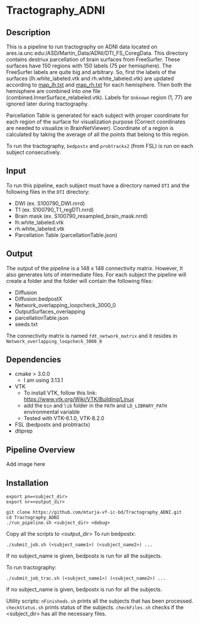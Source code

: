 # Tractography_ADNI

## Description
This is a pipeline to run tractography on ADNI data located on ares.ia.unc.edu:/ASD/Martin_Data/ADNI/DTI_FS_CoregData. This directory contains destriux parcellation of brain surfaces from FreeSurfer. These surfaces have 150 regions with 150 labels (75 per hemisphere). The FreeSurfer labels are quite big and arbitrary. So, first the labels of the surfaces (lh.white_labeled.vtk and rh.white_labeled.vtk) are updated according to [map_lh.txt](EditLabel/map_lh.txt) and [map_rh.txt](EditLabel/map_rh.txt) for each hemisphere. Then both the hemisphere are combined into one file (combined.InnerSurface_relabeled.vtk). Labels for ```Unknown``` region (1, 77) are ignored later during tractography. 

Parcellation Table is generated for each subject with proper coordinate for each region of the surface for visualization purpose (Correct coordinates are needed to visualize in BrainNetViewer). Coordinate of a region is calculated by taking the average of all the points that belong to this region.

To run the tractography, ```bedpostx``` and ```probtrackx2``` (from FSL) is run on each subject consecutively.

## Input
To run this pipeline, each subject must have a directory named ```DTI``` and the following files in the ```DTI``` directory:

* DWI (ex. S100790_DWI.nrrd)
* T1 (ex. S100790_T1_regDTI.nrrd)
* Brain mask (ex. S100790_resampled_brain_mask.nrrd)
* lh.white_labeled.vtk
* rh.white_labeled.vtk
* Parcellation Table (parcellationTable.json)

## Output
The output of the pipeline is a 148 x 148 connectivity matrix. However, It also generates lots of intermediate files. For each subject the pipeline will create a folder and the folder will contain the following files:

* Diffusion
* Diffusion.bedpostX
* Network_overlapping_loopcheck_3000_0
* OutputSurfaces_overlapping
* parcellationTable.json
* seeds.txt

The connectivity matrix is named ```fdt_network_matrix``` and it resides in ```Network_overlapping_loopcheck_3000_0```

## Dependencies
* cmake > 3.0.0
  - I am using 3.13.1
* VTK 
  - To install VTK, follow this link: https://www.vtk.org/Wiki/VTK/Building/Linux
  - add the ```bin``` and ```lib``` folder in the ```PATH``` and ```LD_LIBRARY_PATH``` environmental variable
  - Tested with VTK-6.1.0, VTK-8.2.0
* FSL (bedpostx and probtractx)
* dtiprep

## Pipeline Overview
Add image here

## Installation
```
export pn=<subject_dir>
export nr=<output_dir>
```
```
git clone https://github.com/mturja-vf-ic-bd/Tractography_ADNI.git
cd Tractography_ADNI
./run_pipeline.sh <subject_dir> <debug>
```
Copy all the scripts to <output_dir>
To run bedpostx:

 ```
./submit_job.sh (<subject_name1>) (<subject_name2>) ...
```
If no subject_name is given, bedpostx is run for all the subjects.

To run tractography: 
```
./submit_job_trac.sh (<subject_name1>) (<subject_name2>) ... 
```
If no subject_name is given, bedpostx is run for all the subjects.

Utility scripts:
``` nFinisheds.sh ``` prints all the subjects that has been processed.
``` checkStatus.sh ``` prints status of the subjects.
``` checkFiles.sh ``` checks if the <subject_dir> has all the necessary files.

